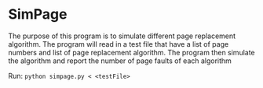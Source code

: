 # SimPage

The purpose of this program is to simulate different page replacement algorithm. The program will read in a test file that have a list of page numbers and list of page replacement algorithm. The program then simulate the algorithm and report the number of page faults of each algorithm


Run: ```python simpage.py < <testFile>```